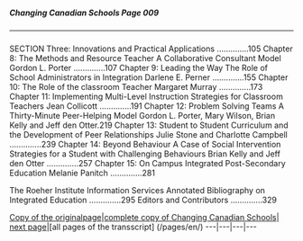 ##### Changing Canadian Schools Page 009
***
### 

SECTION Three:	Innovations and Practical Applications		..............105
Chapter 8: The Methods and Resource Teacher
		A Collaborative Consultant Model
		Gordon L. Porter				..............107
Chapter 9: Leading the Way
		The Role of School Administrators in Integration
		Darlene E. Perner				..............155
Chapter 10: The Role of the classroom Teacher
		Margaret Murray					..............173
Chapter 11: Implementing Multi-Level Instruction
		Strategies for Classroom Teachers
		Jean Collicott					..............191
Chapter 12: Problem Solving Teams
		A Thirty-Minute Peer-Helping Model
		Gordon L. Porter, Mary Wilson, Brian Kelly and Jeff den Otter.219
Chapter 13: Student to Student
		Curriculum and the Development of Peer Relationships
		Julie Stone and Charlotte Campbell		..............239
Chapter 14: Beyond Behaviour
		A Case of Social Intervention Strategies
		for a Student with Challenging Behaviours
		Brian Kelly and Jeff den Otter			..............257
Chapter 15: On Campus
		Integrated Post-Secondary Education
		Melanie Panitch					..............281		 

The Roeher Institute Information Services
		Annotated Bibliography on Integrated Education	..............295
Editors and Contributors					..............329


[Copy of the originalpage](/copies-from-original/CCS009.png)|[complete copy of Changing Canadian Schools](/copies-from-original/BestCopy_Changing_Canadian_Schools_Perspectives_on_Disability_and_Inclusion.pdf)|
[next page](Changing_Canadian_Schools-010)|[all pages of the transscript] (/pages/en/)
---|---|---|---

